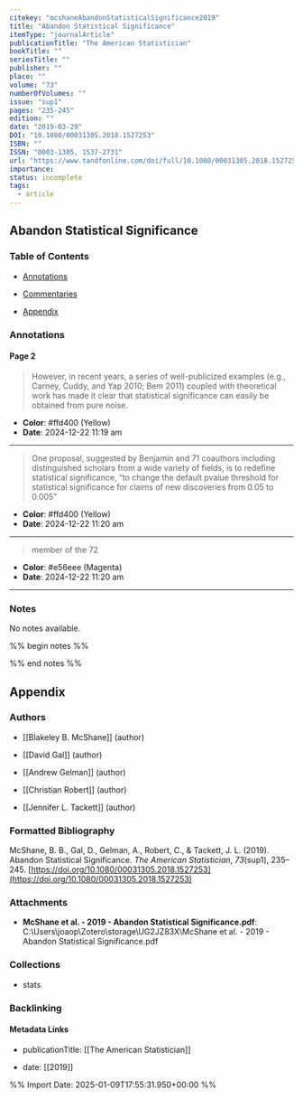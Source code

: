 ```yaml
---
citekey: "mcshaneAbandonStatisticalSignificance2019"
title: "Abandon Statistical Significance"
itemType: "journalArticle"
publicationTitle: "The American Statistician"
bookTitle: ""
seriesTitle: ""
publisher: ""
place: ""
volume: "73"
numberOfVolumes: ""
issue: "sup1"
pages: "235-245"
edition: ""
date: "2019-03-29"
DOI: "10.1080/00031305.2018.1527253"
ISBN: ""
ISSN: "0003-1305, 1537-2731"
url: "https://www.tandfonline.com/doi/full/10.1080/00031305.2018.1527253"
importance: 
status: incomplete
tags:
  - article
---
```


## Abandon Statistical Significance

### Table of Contents

- [Annotations](#annotations)

+ [Commentaries](#commentaries)

- [Appendix](#appendix)

### Annotations




#### Page 2







> However, in recent years, a series of well-publicized examples (e.g., Carney, Cuddy, and Yap 2010; Bem 2011) coupled with theoretical work has made it clear that statistical significance can easily be obtained from pure noise.





- **Color**: #ffd400 (Yellow)
- **Date**: 2024-12-22 11:19 am

---







> One proposal, suggested by Benjamin and 71 coauthors including distinguished scholars from a wide variety of fields, is to redefine statistical significance, “to change the default pvalue threshold for statistical significance for claims of new discoveries from 0.05 to 0.005”





- **Color**: #ffd400 (Yellow)
- **Date**: 2024-12-22 11:20 am

---







> member of the 72





- **Color**: #e56eee (Magenta)
- **Date**: 2024-12-22 11:20 am

---





### Notes


No notes available.


%% begin notes %%

<!-- Write your personal notes here -->

%% end notes %%

## Appendix

### Authors


- [[Blakeley B. McShane]] (author)

- [[David Gal]] (author)

- [[Andrew Gelman]] (author)

- [[Christian Robert]] (author)

- [[Jennifer L. Tackett]] (author)




### Formatted Bibliography

McShane, B. B., Gal, D., Gelman, A., Robert, C., & Tackett, J. L. (2019). Abandon Statistical Significance. _The American Statistician_, _73_(sup1), 235–245. [https://doi.org/10.1080/00031305.2018.1527253](https://doi.org/10.1080/00031305.2018.1527253)




### Attachments


- **McShane et al. - 2019 - Abandon Statistical Significance.pdf**: C:\Users\joaop\Zotero\storage\UG2JZ83X\McShane et al. - 2019 - Abandon Statistical Significance.pdf




### Collections


- stats





### Backlinking


#### Metadata Links


- publicationTitle: [[The American Statistician]]




- date: [[2019]]





<!-- Any additional notes or comments -->


%% Import Date: 2025-01-09T17:55:31.950+00:00 %%
